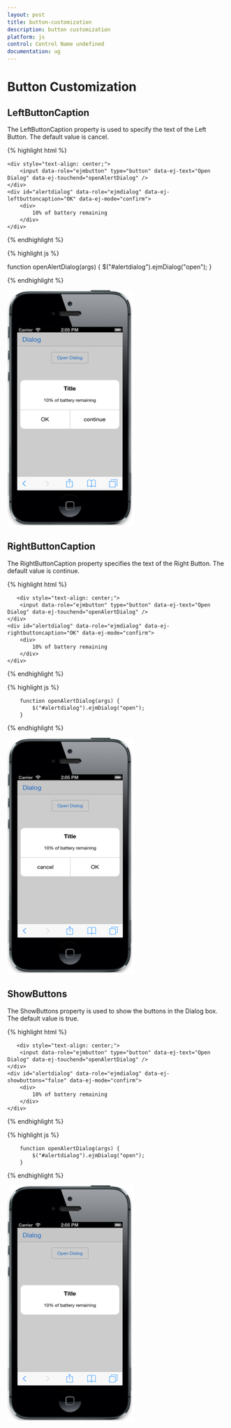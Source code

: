 ```yaml
---
layout: post
title: button-customization
description: button customization
platform: js
control: Control Name undefined
documentation: ug
---
```


# Button Customization

## LeftButtonCaption

The LeftButtonCaption property is used to specify the text of the Left Button. The default value is cancel.

{% highlight html %}

    <div style="text-align: center;">
        <input data-role="ejmbutton" type="button" data-ej-text="Open Dialog" data-ej-touchend="openAlertDialog" />
    </div>
    <div id="alertdialog" data-role="ejmdialog" data-ej-leftbuttoncaption="OK" data-ej-mode="confirm">
        <div>
            10% of battery remaining
        </div>
    </div>


{% endhighlight %}



{% highlight js %}

  function openAlertDialog(args) {
            $("#alertdialog").ejmDialog("open");
        }


{% endhighlight %}

![](Button-Customization_images\leftbuttoncaption_img1.png)


## RightButtonCaption

The RightButtonCaption property specifies the text of the Right Button. The default value is continue.

{% highlight html %}

       <div style="text-align: center;">
        <input data-role="ejmbutton" type="button" data-ej-text="Open Dialog" data-ej-touchend="openAlertDialog" />
    </div>
    <div id="alertdialog" data-role="ejmdialog" data-ej-rightbuttoncaption="OK" data-ej-mode="confirm">
        <div>
            10% of battery remaining
        </div>
    </div>


{% endhighlight %}



{% highlight js %}

        function openAlertDialog(args) {
            $("#alertdialog").ejmDialog("open");
        }


{% endhighlight %}

![](Button-Customization_images\rightbuttoncaption_img1.png)


## ShowButtons

The ShowButtons property is used to show the buttons in the Dialog box. The default value is true.

{% highlight html %}

       <div style="text-align: center;">
        <input data-role="ejmbutton" type="button" data-ej-text="Open Dialog" data-ej-touchend="openAlertDialog" />
    </div>
    <div id="alertdialog" data-role="ejmdialog" data-ej-showbuttons="false" data-ej-mode="confirm">
        <div>
            10% of battery remaining
        </div>
    </div>


{% endhighlight %}



{% highlight js %}

        function openAlertDialog(args) {
            $("#alertdialog").ejmDialog("open");
        }


{% endhighlight %}

![C:\Users\vigneshdr\Desktop\Mobile UG\Dialog\Emulator\8.png](Button-Customization_images\showbuttons_img1.png)
